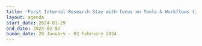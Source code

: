 ```yaml
---
title: 'First Internal Research Stay with focus on Tools & Workflows (IRS-1)'
layout: agenda
start_date: 2024-01-29
end_date: 2024-02-02
human_date: 29 January - 02 February 2024
---
```

